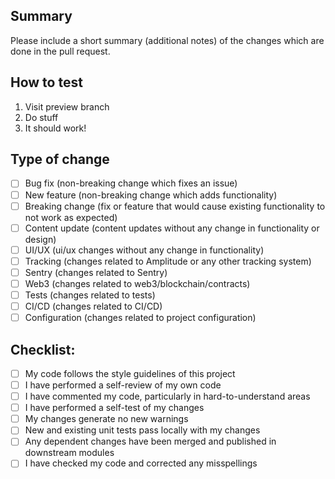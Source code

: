## Summary

Please include a short summary (additional notes) of the changes which are done in the pull request.

## How to test

1. Visit preview branch
2. Do stuff
3. It should work!

## Type of change

- [ ] Bug fix (non-breaking change which fixes an issue)
- [ ] New feature (non-breaking change which adds functionality)
- [ ] Breaking change (fix or feature that would cause existing functionality to not work as expected)
- [ ] Content update (content updates without any change in functionality or design)
- [ ] UI/UX (ui/ux changes without any change in functionality)
- [ ] Tracking (changes related to Amplitude or any other tracking system)
- [ ] Sentry (changes related to Sentry)
- [ ] Web3 (changes related to web3/blockchain/contracts)
- [ ] Tests (changes related to tests)
- [ ] CI/CD (changes related to CI/CD)
- [ ] Configuration (changes related to project configuration)

## Checklist:

- [ ] My code follows the style guidelines of this project
- [ ] I have performed a self-review of my own code
- [ ] I have commented my code, particularly in hard-to-understand areas
- [ ] I have performed a self-test of my changes
- [ ] My changes generate no new warnings
- [ ] New and existing unit tests pass locally with my changes
- [ ] Any dependent changes have been merged and published in downstream modules
- [ ] I have checked my code and corrected any misspellings
